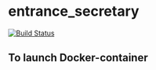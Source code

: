 # entrance_secretary
[![Build Status](https://travis-ci.org/mqcmd196/entrance_secretary.svg?branch=master)](https://travis-ci.org/mqcmd196/entrance_secretary)

## To launch Docker-container
